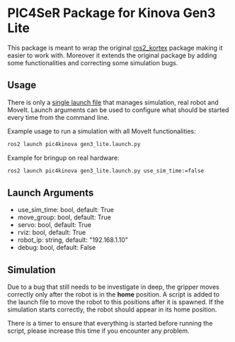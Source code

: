 # PIC4SeR Package for Kinova Gen3 Lite

This package is meant to wrap the original [ros2_kortex](https://github.com/Kinovarobotics/ros2_kortex) package making it easier to work with. Moreover it extends the original package by adding some functionalities and correcting some simulation bugs.

## Usage

There is only a [single launch file](./launch/gen3_lite.launch.py) that manages simulation, real robot and MoveIt. Launch arguments can be used to configure what should be started every time from the command line.

Example usage to run a simulation with all MoveIt functionalities:
```bash
ros2 launch pic4kinova gen3_lite.launch.py
```

Example for bringup on real hardware:
```bash
ros2 launch pic4kinova gen3_lite.launch.py use_sim_time:=false
```

## Launch Arguments

- use_sim_time: bool, default: True
- move_group: bool, default: True
- servo: bool, default: True
- rviz: bool, default: True
- robot_ip: string, default: "192.168.1.10"
- debug: bool, default: False


## Simulation

Due to a bug that still needs to be investigate in deep, the gripper moves correctly only after the robot is in the **home** position. A script is added to the launch file to move the robot to this positions after it is spawned. If the simulation starts correctly, the robot should appear in its home position.

There is a timer to ensure that everything is started before running the script, please increase this time if you encounter any problem.


